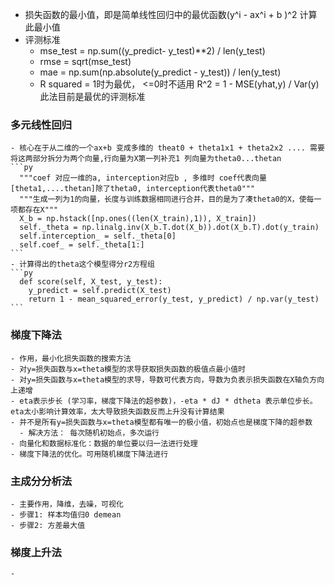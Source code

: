 
  - 损失函数的最小值，即是简单线性回归中的最优函数(y^i - ax^i + b )^2 计算此最小值
  - 评测标准
    - mse_test = np.sum((y_predict- y_test)**2) / len(y_test)
    - rmse = sqrt(mse_test)
    - mae = np.sum(np.absolute(y_predict - y_test)) / len(y_test)
    - R squared = 1时为最优，  <=0时不适用 R^2 = 1 - MSE(yhat,y) / Var(y)   此法目前是最优的评测标准
    
  ### 多元线性回归
    - 核心在于从二维的一个ax+b 变成多维的 theat0 + theta1x1 + theta2x2 .... 需要将这两部分拆分为两个向量,行向量为X第一列补充1 列向量为theta0...thetan
    ```py
      """coef 对应一维的a, interception对应b , 多维时 coef代表向量[theta1,....thetan]除了theta0, interception代表theta0"""
      """生成一列为1的向量，长度与训练数据相同进行合并，目的是为了凑theta0的X，使每一项都存在X"""
      X_b = np.hstack([np.ones((len(X_train),1)), X_train]) 
      self._theta = np.linalg.inv(X_b.T.dot(X_b)).dot(X_b.T).dot(y_train)
      self.interception_ = self._theta[0]
      self.coef_ = self._theta[1:]
    ```
    - 计算得出的theta这个模型得分r2方程组
    ```py
      def score(self, X_test, y_test):
        y_predict = self.predict(X_test)
        return 1 - mean_squared_error(y_test, y_predict) / np.var(y_test)
    ```
    
  ### 梯度下降法
    - 作用，最小化损失函数的搜索方法
    - 对y=损失函数与x=theta模型的求导获取损失函数的极值点最小值时
    - 对y=损失函数与x=theta模型的求导，导数可代表方向，导数为负表示损失函数在X轴负方向上递增
    - eta表示步长 (学习率，梯度下降法的超参数)，-eta * dJ * dtheta 表示单位步长。eta太小影响计算效率，太大导致损失函数反而上升没有计算结果
    - 并不是所有y=损失函数与x=theta模型都有唯一的极小值，初始点也是梯度下降的超参数
      - 解决方法： 每次随机初始点，多次运行
    - 向量化和数据标准化：数据的单位要以归一法进行处理
    - 梯度下降法的优化。可用随机梯度下降法进行
     
  ### 主成分分析法
    - 主要作用，降维，去噪，可视化
    - 步骤1: 样本均值归0 demean
    - 步骤2: 方差最大值
  ### 梯度上升法
    - 
